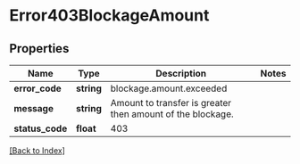 # Error403BlockageAmount

## Properties

Name | Type | Description | Notes
------------ | ------------- | ------------- | -------------
**error_code** | **string** | blockage.amount.exceeded |
**message** | **string** | Amount to transfer is greater then amount of the blockage. |
**status_code** | **float** | 403 |

[[Back to Index]](../index.md)
